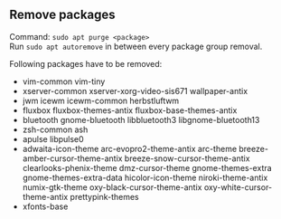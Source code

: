 ## Remove packages
Command: `sudo apt purge <package>`
<br>
Run `sudo apt autoremove` in between every package group removal.

Following packages have to be removed:
- vim-common vim-tiny
- xserver-common xserver-xorg-video-sis671 wallpaper-antix
- jwm icewm icewm-common herbstluftwm
- fluxbox fluxbox-themes-antix fluxbox-base-themes-antix
- bluetooth gnome-bluetooth libbluetooth3 libgnome-bluetooth13
- zsh-common ash
- apulse libpulse0
- adwaita-icon-theme arc-evopro2-theme-antix arc-theme breeze-amber-cursor-theme-antix breeze-snow-cursor-theme-antix clearlooks-phenix-theme dmz-cursor-theme gnome-themes-extra gnome-themes-extra-data hicolor-icon-theme niroki-theme-antix numix-gtk-theme oxy-black-cursor-theme-antix oxy-white-cursor-theme-antix prettypink-themes
- xfonts-base

